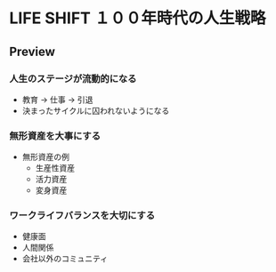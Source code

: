# LIFE SHIFT １００年時代の人生戦略

## Preview

### 人生のステージが流動的になる

- 教育 -> 仕事 -> 引退
- 決まったサイクルに囚われないようになる

### 無形資産を大事にする

- 無形資産の例
  - 生産性資産
  - 活力資産
  - 変身資産

### ワークライフバランスを大切にする

- 健康面
- 人間関係
- 会社以外のコミュニティ
